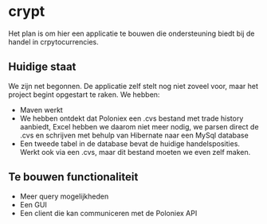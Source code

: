 # crypt

Het plan is om hier een applicatie te bouwen die ondersteuning biedt bij de handel in crpytocurrencies.

## Huidige staat

We zijn net begonnen. De applicatie zelf stelt nog niet zoveel voor, maar het project begint opgestart te raken. We hebben:

* Maven werkt
* We hebben ontdekt dat Poloniex een .cvs bestand met trade history aanbiedt, Excel hebben
we daarom niet meer nodig, we parsen direct de .cvs en schrijven met behulp van Hibernate
naar een MySql database
* Een tweede tabel in de database bevat de huidige handelsposities. Werkt ook via een .cvs,
maar dit bestand moeten we even zelf maken.

## Te bouwen functionaliteit

* Meer query mogelijkheden
* Een GUI
* Een client die kan communiceren met de Poloniex API